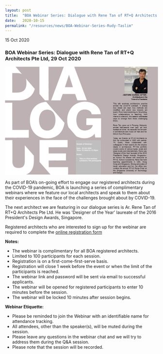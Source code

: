```yaml
---
layout: post
title:  "BOA Webinar Series: Dialogue with Rene Tan of RT+Q Architects Pte Ltd"
date:   2020-10-15
permalink: "/resources/news/BOA-Webinar-Series-Rudy-Taslim"
---
```

15 Oct 2020

### **BOA Webinar Series: Dialogue with Rene Tan of RT+Q Architects Pte Ltd, 29 Oct 2020**

![BOA Webinar Poster](/images/Dialogue-with-Rene-Tan.jpg)

As part of BOA’s on-going effort to engage our registered architects during the COVID-19 pandemic, BOA is launching a series of complimentary webinars where we feature our local architects and speak to them about their experiences in the face of the challenges brought about by COVID-19. 

The next architect we are featuring in our dialogue series is Ar. Rene Tan of RT+Q Architects Pte Ltd. He was 'Designer of the Year' laureate of the 2016 President's Design Awards, Singapore.

Registered architects who are interested to sign up for the webinar are required to complete the [online registration form](https://docs.google.com/forms/d/1BSiKAgvlSv0dtMya9-gxq8mJRKiOcEmhJnYYUh0jUZY/edit)

**Notes:**
* The webinar is complimentary for all BOA registered architects. 
* Limited to 100 participants for each session. 
* Registration is on a first-come-first-serve basis. 
* Registration will close 1 week before the event or when the limit of the participants is reached.
* The webinar link and password will be sent via email to successful applicants. 
* The webinar will be opened for registered participants to enter 10 minutes before the session.
* The webinar will be locked 10 minutes after session begins.

**Webinar Etiquette:**
* Please be reminded to join the Webinar with an identifiable name for attendance tracking.
* All attendees, other than the speaker(s), will be muted during the session.
* Please leave any questions in the webinar chat and we will try to address them during the Q&A session.
* Please note that the session will be recorded.
